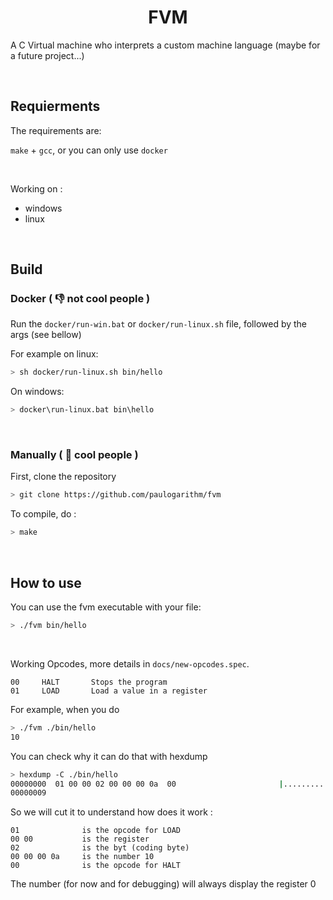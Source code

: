 <h1 align="center">FVM</h1>

A C Virtual machine who interprets a custom machine language (maybe for a future project...)

<br>

## Requierments

The requirements are:

`make` + `gcc`, or you can only use `docker`

<br>

Working on :
- windows
- linux

<br>

## Build

### Docker ( 👎 not cool people )

Run the `docker/run-win.bat` or `docker/run-linux.sh` file, followed by the args (see bellow)

For example on linux:
```sh
> sh docker/run-linux.sh bin/hello
```

On windows:
```sh
> docker\run-linux.bat bin\hello
```

<br>

### Manually ( 💪 cool people )


First, clone the repository
```sh
> git clone https://github.com/paulogarithm/fvm
```

To compile, do :
```sh
> make
```

<br>

## How to use

You can use the fvm executable with your file:
```sh
> ./fvm bin/hello
```

<br>

Working Opcodes, more details in `docs/new-opcodes.spec`.
```
00     HALT       Stops the program
01     LOAD       Load a value in a register
```

For example, when you do
```sh
> ./fvm ./bin/hello
10
```
You can check why it can do that with hexdump
```sh
> hexdump -C ./bin/hello
00000000  01 00 00 02 00 00 00 0a  00                       |.........|
00000009
```
So we will cut it to understand how does it work :

```t
01              is the opcode for LOAD
00 00           is the register
02              is the byt (coding byte)
00 00 00 0a     is the number 10
00              is the opcode for HALT
```
The number (for now and for debugging) will always display the register 0
